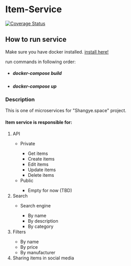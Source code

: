 # Item-Service
[![Coverage Status](https://coveralls.io/repos/github/Shangye-space/Item-Service/badge.svg?branch=master)](https://coveralls.io/github/Shangye-space/Item-Service?branch=master)

## How to run service
<span>Make sure you have docker installed.</span>
<a href="https://www.docker.com/get-started">install here!</a>

<p>run commands in following order:</p>
<ul>
    <li><h5>docker-compose build</h5></li>
    <li><h5>docker-compose up</h5></li>
</ul>

### Description
This is one of microservices for "Shangye.space" project. 

<h4>Item service is responsible for:</h4>
<ol>
    <li>API</li>
        <ul>
            <li>Private</li>
            <ul>
                <li>Get items</li>
                <li>Create items</li>
                <li>Edit items</li>
                <li>Update items</li>
                <li>Delete items</li>
            </ul>
            <li>Public</li>
                <ul>
                    <li>Empty for now (TBD)</li>
                </ul>
        </ul>
    <li>Search</li>
        <ul>
            <li>Search engine</li> 
            <ul>
                <li>By name</li> 
                <li>By description</li>
                <li>By category</li>
            </ul>  
        </ul>
    <li>Filters</li>
        <ul>
            <li>By name</li>
            <li>By price</li>
            <li>By manufacturer</li>
        </ul>
    <li>Sharing items in social media</li>
</<li>
